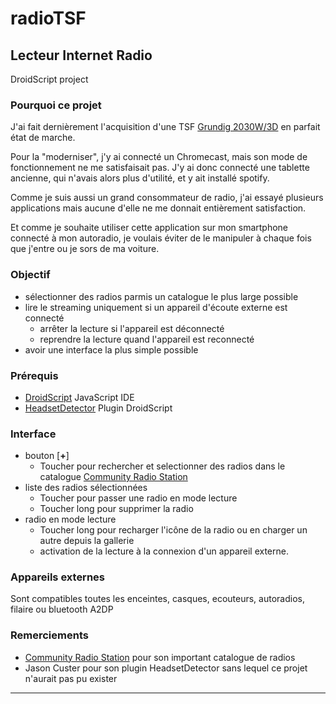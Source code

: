 # radioTSF

## Lecteur Internet Radio

DroidScript project

### Pourquoi ce projet

J'ai fait dernièrement l'acquisition d'une TSF [Grundig 2030W/3D](https://www.doctsf.com/grundig-2030-w-3d/f16253?PHPSESSID=eeb3169901e62365c3b26333f107a384) en parfait état de marche. 

Pour la "moderniser", j'y ai connecté un Chromecast, mais son mode de fonctionnement ne me satisfaisait pas. J'y ai donc connecté une tablette ancienne, qui n'avais alors plus d'utilité, et y ait installé spotify.

Comme je suis aussi un grand consommateur de radio, j'ai essayé plusieurs applications mais aucune d'elle ne me donnait entièrement satisfaction.

Et comme je souhaite utiliser cette application sur mon smartphone connecté à mon autoradio, je voulais éviter de le manipuler à chaque fois que j'entre ou je sors de ma voiture.

### Objectif

* sélectionner des radios parmis un catalogue le plus large possible
* lire le streaming uniquement si un appareil d'écoute externe est connecté
  * arrêter la lecture si l'appareil est déconnecté
  * reprendre la lecture quand l'appareil est reconnecté
* avoir une interface la plus simple possible

### Prérequis

* [DroidScript](http://droidscript.org/) JavaScript IDE
* [HeadsetDetector](https://ds.justplayer.de/uploads/33) Plugin DroidScript

### Interface

* bouton [**+**]  
  * Toucher pour rechercher et selectionner des radios dans le catalogue [Community Radio Station](https://fr1.api.radio-browser.info/)
* liste des radios sélectionnées
  * Toucher pour passer une radio en mode lecture
  * Toucher long pour supprimer la radio
* radio en mode lecture
  * Toucher long pour recharger l'icône de la radio ou en charger un autre depuis la gallerie
  * activation de la lecture à la connexion d'un appareil externe.

### Appareils externes

Sont compatibles toutes les enceintes, casques, ecouteurs, autoradios, filaire ou bluetooth A2DP

### Remerciements

* [Community Radio Station](https://www.radio-browser.info/gui/#!/) pour son important catalogue de radios
* Jason Custer pour son plugin HeadsetDetector sans lequel ce projet n'aurait pas pu exister

___